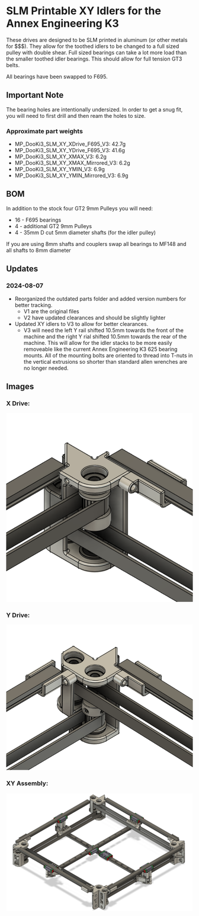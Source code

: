# SLM Printable XY Idlers for the Annex Engineering K3
These drives are designed to be SLM printed in aluminum (or other metals for $$$).  They allow for the toothed idlers to be changed to a full sized pulley with double shear.  Full sized bearings can take a lot more load than the smaller toothed idler bearings.  This should allow for full tension GT3 belts.

All bearings have been swapped to F695.

## Important Note

The bearing holes are intentionally undersized.  In order to get a snug fit, you will need to first drill and then ream the holes to size.

### Approximate part weights
- MP_DooKi3_SLM_XY_XDrive_F695_V3: 42.7g
- MP_DooKi3_SLM_XY_YDrive_F695_V3: 41.6g
- MP_DooKi3_SLM_XY_XMAX_V3: 6.2g
- MP_DooKi3_SLM_XY_XMAX_Mirrored_V3: 6.2g 
- MP_DooKi3_SLM_XY_YMIN_V3: 6.9g
- MP_DooKi3_SLM_XY_YMIN_Mirrored_V3: 6.9g

## BOM
In addition to the stock four GT2 9mm Pulleys you will need:
- 16 - F695 bearings
- 4 - additional GT2 9mm Pulleys
- 4 - 35mm D cut 5mm diameter shafts (for the idler pulley)

If you are using 8mm shafts and couplers swap all bearings to MF148 and all shafts to 8mm diameter

## Updates
### 2024-08-07
- Reorganized the outdated parts folder and added version numbers for better tracking.
  - V1 are the original files
  - V2 have updated clearances and should be slightly lighter
- Updated XY idlers to V3 to allow for better clearances.
  - V3 will need the left Y rail shifted 10.5mm towards the front of the machine and the right Y rial shifted 10.5mm towards the rear of the machine.  This will allow for the idler stacks to be more easily removeable like the current Annex Engineering K3 625 bearing mounts.  All of the mounting bolts are oriented to thread into T-nuts in the vertical extrusions so shorter than standard allen wrenches are no longer needed. 

## Images
### X Drive:
![DooKi3_SLM_XDrive_F695](Images/DooKi3_SLM_XDrive_F695_V3.png)

### Y Drive:
![DooKi3_SLM_YDrive_F695](Images/DooKi3_SLM_YDrive_F695_V3.png)

### XY Assembly:
![DooKi3_SLM_XY_Assembly](Images/DooKi3_SLM_XY_Assembly_V3.png)


